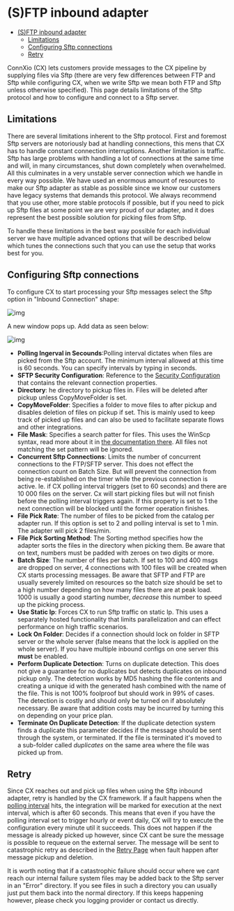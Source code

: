 # (S)FTP inbound adapter

- [(S)FTP inbound adapter](#sftp-inbound-adapter)
  - [Limitations](#limitations)
  - [Configuring Sftp connections](#configuring-sftp-connections)
  - [Retry](#retry)

ConnXio (CX) lets customers provide messages to the CX pipeline by supplying files via Sftp (there are very few differences between FTP and Sftp while configuring CX, when we write Sftp we mean both FTP and Sftp unless otherwise specified). This page details limitations of the Sftp protocol and how to configure and connect to a Sftp server.

## Limitations

There are several limitations inherent to the Sftp protocol. First and foremost Sftp servers are notoriously bad at handling connections, this mens that CX has to handle constant connection interruptions. Another limitation is traffic. Sftp has large problems with handling a lot of connections at the same time and will, in many circumstances, shut down completely when overwhelmed. All this culminates in a very unstable server connection which we handle in every way possible. We have used an enormous amount of resources to make our Sftp adapter as stable as possible since we know our customers have legacy systems that demands this protocol. We always recommend that you use other, more stable protocols if possible, but if you need to pick up Sftp files at some point we are very proud of our adapter, and it does represent the best possible solution for picking files from Sftp.

To handle these limitations in the best way possible for each individual server we have multiple advanced options that will be described below which tunes the connections such that you can use the setup that works best for you.

## Configuring Sftp connections

To configure CX to start processing your Sftp messages select the Sftp option in "Inbound Connection" shape:

![img](https://cmhpictsa.blob.core.windows.net/pictures/Azure%20storage%20menu.png?sv=2020-04-08&st=2021-10-27T11%3A56%3A53Z&se=2040-10-28T12%3A56%3A00Z&sr=b&sp=r&sig=S%2FltUS0elTLePVt5Aq536uNkr7Pa9XcY8ovTFJLUhmc%3D)

A new window pops up. Add data as seen below:

![img](https://cmhpictsa.blob.core.windows.net/pictures/Sftp%20inbound%20config.png?sv=2020-08-04&st=2022-01-11T07%3A08%3A09Z&se=2040-01-12T07%3A08%3A00Z&sr=b&sp=r&sig=Fp9pIOvsynojbPl%2FsLmRs42Bm3WjUg3TmGDcRnBCJso%3D)

- **Polling Ingerval in Secounds**:Polling interval dictates when files are picked from the Sftp account. The minimum interval allowed at this time is 60 seconds. You can specify intervals by typing in seconds.
- **SFTP Security Configuration**: Reference to the [Security Configuration](/Security/Security%20Configurations.md) that contains the relevant connection properties.
- **Directory**: he directory to pickup files in. Files will be deleted after pickup unless CopyMoveFolder is set.
- **CopyMoveFolder**: Specifies a folder to move files to after pickup and disables deletion of files on pickup if set. This is mainly used to keep track of picked up files and can also be used to facilitate separate flows and other integrations.
- **File Mask**: Specifies a search patter for files. This uses the WinScp syntax, read more about it in [the documentation there](https://winscp.net/eng/docs/file_mask). All files not matching the set pattern will be ignored.
- **Concurrent Sftp Connections**: Limits the number of concurrent connections to the FTP/SFTP server. This does not effect the connection count on Batch Size. But will prevent the connection from being re-established on the timer while the previous connection is active. Ie. if CX polling interval triggers (set to 60 seconds) and there are 10 000 files on the server. Cx will start picking files but will not finish before the polling interval triggers again. If this property is set to 1 the next connection will be blocked until the former operation finishes.
- **File Pick Rate**: The number of files to be picked from the catalog per adapter run. If this option is set to 2 and polling interval is set to 1 min. The adapter will pick 2 files/min.
- **File Pick Sorting Method**: The Sorting method specifies how the adapter sorts the files in the directory when picking them. Be aware that on text, numbers must be padded with zeroes on two digits or more.
- **Batch Size**: The number of files per batch. If set to 100 and 400 msgs are dropped on server, 4 connections with 100 files will be created when CX starts processing messages. Be aware that SFTP and FTP are usually severely limited on resources so the batch size should be set to a high number depending on how many files there are at peak load. 1000 is usually a good starting number, *decrease* this number to speed up the picking process.
- **Use Static Ip**: Forces CX to run Sftp traffic on static Ip. This uses a separately hosted functionality that limits parallelization and can effect performance on high traffic scenarios.
- **Lock On Folder**: Decides if a connection should lock on folder in SFTP server or the whole server (false means that the lock is applied on the whole server). If you have multiple inbound configs on one server this **must** be enabled.
- **Perform Duplicate Detection**: Turns on duplicate detection. This does not give a guarantee for no duplicates but detects duplicates on inbound pickup only. The detection works by MD5 hashing the file contents and creating a unique id with the generated hash combined with the name of the file. This is not 100% foolproof but should work in 99% of cases. The detection is costly and should only be turned on if absolutely necessary. Be aware that addition costs may be incurred by turning this on depending on your price plan.
- **Terminate On Duplicate Detection**: If the duplicate detection system finds a duplicate this parameter decides if the message should be sent through the system, or terminated. If the file is terminated it's moved to a sub-folder called *duplicates* on the same area where the file was picked up from.

## Retry

Since CX reaches out and pick up files when using the Sftp inbound adapter, retry is handled by the CX framework. If a fault happens when the [polling interval](#polling-interval) hits, the integration will be marked for execution at the next interval, which is after 60 seconds. This means that even if you have the polling interval set to trigger hourly or event daily, CX will try to execute the configuration every minute util it succeeds. This does not happen if the message is already picked up however, since CX cant be sure the message is possible to requeue on the external server. The message will be sent to catastrophic retry as described in the [Retry Page](/Retry.md) when fault happen after message pickup and deletion.

It is worth noting that if a catastrophic failure should occur where we cant reach our internal failure system files may be added back to the Sftp server in an "Error" directory. If you see files in such a directory you can usually just put them back into the normal directory. If this keeps happening however, please check you logging provider or contact us directly.
